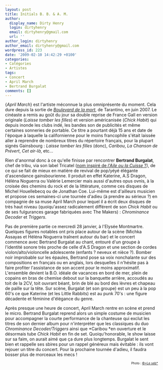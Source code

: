 ```yaml
---
layout: post
title: Initials B. B. & A. M.
author:
  display_name: Dirty Henry
  login: dirtyhenry
  email: dirtyhenry@gmail.com
  url: ''
author_login: dirtyhenry
author_email: dirtyhenry@gmail.com
wordpress_id: 223
date: '2009-02-10 14:42:29 +0100'
categories:
- Catégories
- Artistes
tags:
- Concert
- April March
- Bertrand Burgalat
comments: []
---
```

{*April March*} est l'artiste méconnue la plus omniprésente du moment. Cela dure depuis la sortie de <a href="http://www.allocine.fr/film/fichefilm_gen_cfilm=108247.html" target="_blank">*Boulevard de la mort*</a>, de Tarantino, en juin 2007. Le cinéaste a remis au goût du jour sa double reprise de France Gall en version originale (*Laisse tomber les filles*) et version américanisée (*Chick Habit*) qui depuis inonde les clubs indé, les bandes son de publicités et même certaines sonneries de portable. Ce titre a pourtant déjà 15 ans et date de l'époque à laquelle la californienne pour le moins francophile s'était laissée aller à reprendre de nombreux titres du répertoire français, pour la plupart signés Gainsbourg : *Laisse tomber les filles* (donc), *Caribou*, *La Chanson de Prévert*, *Cet air-là*, etc...

Rien d'anormal donc à ce qu'elle finisse par rencontrer __Bertrand Burgalat__, chef de tribu, via son label Tricatel (<a href="http://fr.wikipedia.org/wiki/Tricatel#Cin.C3.A9ma" target="_blank">nom inspiré de *l'Aile ou la Cuisse* ?</a>), de ce qui se fait de mieux en matière de revival de pop/yéyé élégante d'ascendance gainsbourienne. Il produit en effet Katerine, A.S Dragon, Héléna Noguerra ou Valérie Lemercier mais aussi d'autres opus ovnis, à la croisée des chemins du rock et de la littérature, comme ces disques de Michel Houellebecq ou de Jonathan Coe. Lui-même est d'ailleurs musicien et propose ces semaines-ci une tournée d'adieu (à prendre au sérieux ?) en compagnie de sa muse April March pour lequel il a écrit deux disques de très haut niveau (quoiqu'assez radicalement différent de son *Chick Habit* ou de ses fulgurances garage fabriquées avec The Makers) : *Chrominance Decoder* et *Triggers*.

Pas de première partie ce mercredi 28 janvier, à l'Elysée Montmartre. Quelques figures notables ont pris place autour de la scène (Michka Assayas et Héléna Noguerra traînent autour du bar) et le concert commence avec Bertrand Burgalat au chant, entouré d'un groupe à l'identité sonore très proche de celle d'A.S Dragon et une section de cordes violon/alto/violoncelle adolescente (enfants ? neveux et nièce ?). Bomber noir improbable sur les épaules, Bertrand pose sa voix nonchalante sur des compositions en français ou en anglais, lors desquelles il n'hésite pas à faire profiter l'assistance de son accent pour le moins approximatif. L'ensemble devient la B.O. idéale de vacances en bord de mer, plein de copains en bras de chemise debout sur la banquette arrière, accoudés au toit de la 2CV, toit ouvrant béant, brin de blé au bord des lèvres et chapeau de paille sur la tête. Sur scène, Burgalat (et son groupe) est un peu à la pop 60's ce que Katerine (et les Little Rabbits) est au punk 70's : une figure décadente et féminine d'élégance du genre.

Après presque une heure de concert, April March rentre en scène et prend le micro. Bertrand Burgalat reprend alors un simple costume de musicien pour accompagner la courte performance de la chanteuse qui exclut les titres de son dernier album pour n'interpréter que les classiques du duo *Chrominance Decoder/Triggers* ainsi que *Caribou *en ouverture et le désormais tube *Chick Habit* en fin de set. Quoiqu'honorable, le show laisse sur sa faim, on aurait aimé que ça dure plus longtemps. Burgalat le sent bien et rappelle ses sbires pour un rappel généreux mais évitable : ils vont rejouer un titre du concert. Pour la prochaine tournée d'adieu, il faudra bosser plus de morceaux les mecs !

<p style="font-size: 10px; padding-top: 0px; margin-top: 0px; margin-bottom: 0px" align="right">Photo : <a href="http://flickr.com/photos/seblascaux/">©*Le seb*</a></p>
